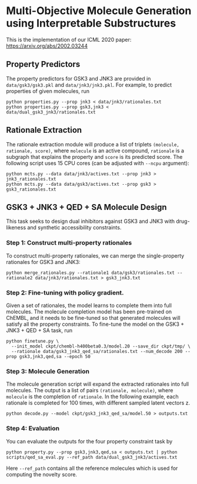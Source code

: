# Multi-Objective Molecule Generation using Interpretable Substructures

This is the implementation of our ICML 2020 paper: https://arxiv.org/abs/2002.03244

## Property Predictors
The property predictors for GSK3 and JNK3 are provided in `data/gsk3/gsk3.pkl` and `data/jnk3/jnk3.pkl`. For example, to predict properties of given molecules, run
```
python properties.py --prop jnk3 < data/jnk3/rationales.txt
python properties.py --prop gsk3,jnk3 < data/dual_gsk3_jnk3/rationales.txt
```

## Rationale Extraction
The rationale extraction module will produce a list of triplets `(molecule, rationale, score)`, where `molecule` is an active compound, `rationale` is a subgraph that explains the property and `score` is its predicted score. The following script uses 15 CPU cores (can be adjusted with `--ncpu` argument):
```
python mcts.py --data data/jnk3/actives.txt --prop jnk3 > jnk3_rationales.txt
python mcts.py --data data/gsk3/actives.txt --prop gsk3 > gsk3_rationales.txt
```


## GSK3 + JNK3 + QED + SA Molecule Design

This task seeks to design dual inhibitors against GSK3 and JNK3 with drug-likeness and synthetic accessibility constraints. 

### Step 1: Construct multi-property rationales
To construct multi-property rationales, we can merge the single-property rationales for GSK3 and JNK3:
```
python merge_rationales.py --rationale1 data/gsk3/rationales.txt --rationale2 data/jnk3/rationales.txt > gsk3_jnk3.txt
```

### Step 2: Fine-tuning with policy gradient.
Given a set of rationales, the model learns to complete them into full molecules. The molecule completion model has been pre-trained on ChEMBL, and it needs to be fine-tuned so that generated molecules will satisfy all the property constraints. To fine-tune the model on the GSK3 + JNK3 + QED + SA task, run
```
python finetune.py \
  --init_model ckpt/chembl-h400beta0.3/model.20 --save_dir ckpt/tmp/ \
  --rationale data/gsk3_jnk3_qed_sa/rationales.txt --num_decode 200 --prop gsk3,jnk3,qed,sa --epoch 50
```

### Step 3: Molecule Generation
The molecule generation script will expand the extracted rationales into full molecules. The output is a list of pairs `(rationale, molecule)`, where `molecule` is the completion of `rationale`. In the following example, each rationale is completed for 100 times, with different sampled latent vectors z.
```
python decode.py --model ckpt/gsk3_jnk3_qed_sa/model.50 > outputs.txt
```

### Step 4: Evaluation
You can evaluate the outputs for the four property constraint task by
```
python property.py --prop gsk3,jnk3,qed,sa < outputs.txt | python scripts/qed_sa_eval.py --ref_path data/dual_gsk3_jnk3/actives.txt
```
Here `--ref_path` contains all the reference molecules which is used for computing the novelty score. 
